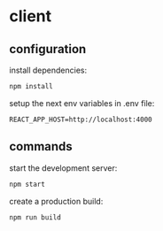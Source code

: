# client

## configuration

install dependencies:

```bash
npm install
```

setup the next env variables in .env file:

```.env
REACT_APP_HOST=http://localhost:4000
```
## commands

start the development server:

```bash
npm start
```

create a production build:

```bash
npm run build
```
